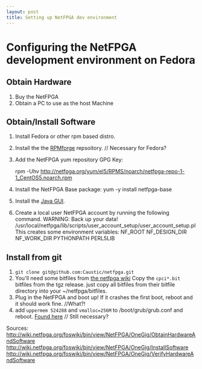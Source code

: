 ```yaml
---
layout: post
title: Setting up NetFPGA dev environment
---
```


# Configuring the NetFPGA development environment on Fedora

## Obtain Hardware

1. Buy the NetFPGA
2. Obtain a PC to use as the host Machine

## Obtain/Install Software

1. Install Fedora or other rpm based distro.
2. Install the the [RPMforge](http://wiki.centos.org/AdditionalResources/Repositories/RPMForge) repsoitory. // Necessary for Fedora?
3. Add the NetFPGA yum repository GPG Key:

    rpm -Uhv http://netfpga.org/yum/el5/RPMS/noarch/netfpga-repo-1-1_CentOS5.noarch.rpm 
4. Install the NetFPGA Base package:
    yum -y install netfpga-base
5. Install the [Java GUI](http://wiki.netfpga.org/foswiki/bin/view/NetFPGA/OneGig/InstallJavaGUI20).
6. Create a local user NetFPGA account by running the following command.  WARNING: Back up your data!
    /usr/local/netfpga/lib/scripts/user_account_setup/user_account_setup.pl 
This creates some environment variables:
    NF_ROOT
    NF_DESIGN_DIR
    NF_WORK_DIR
    PYTHONPATH
    PERL5LIB

## Install from git

1. `git clone git@github.com:Caustic/netfpga.git`
2. You'll need some bitfiles from [the netfpga wiki](http://wiki.netfpga.org/foswiki/NetFPGA/OneGig/Releases) Copy the `cpci*.bit` bitfiles from the tgz release. just copy all bitfiles from their bitfile directory into your ~/netfpga/bitfiles.
3. Plug in the NetFPGA and boot up!  If it crashes the first boot, reboot and it should work fine. //What?!
4. add `uppermem 524288` and `vmalloc=256M` to /boot/grub/grub.conf and reboot. [Found here](http://wiki.netfpga.org/foswiki/bin/view/NetFPGA/OneGig/InstallSoftware10) // Still necessary?





Sources:
http://wiki.netfpga.org/foswiki/bin/view/NetFPGA/OneGig/ObtainHardwareAndSoftware
http://wiki.netfpga.org/foswiki/bin/view/NetFPGA/OneGig/InstallSoftware
http://wiki.netfpga.org/foswiki/bin/view/NetFPGA/OneGig/VerifyHardwareAndSoftware
